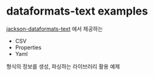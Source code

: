 # dataformats-text examples

[jackson-dataformats-text](https://github.com/FasterXML/jackson-dataformats-text) 에서 제공하는

* CSV
* Properties
* Yaml 

형식의 정보를 생성, 파싱하는 라이브러리 활용 예제 